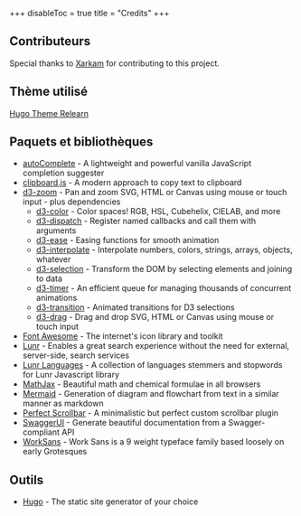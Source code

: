 +++
disableToc = true
title = "Credits"
+++
## Contributeurs

Special thanks to [Xarkam](https://github.com/Xarkam/) for contributing to this project.

## Thème utilisé

[Hugo Theme Relearn](https://mcshelby.github.io/hugo-theme-relearn/index.html)

## Paquets et bibliothèques

- [autoComplete](https://github.com/Pixabay/JavaScript-autoComplete) - A lightweight and powerful vanilla JavaScript completion suggester
- [clipboard.js](https://clipboardjs.com) - A modern approach to copy text to clipboard
- [d3-zoom](https://github.com/d3/d3-zoom) - Pan and zoom SVG, HTML or Canvas using mouse or touch input - plus dependencies
  - [d3-color](https://github.com/d3/d3-color) - Color spaces! RGB, HSL, Cubehelix, CIELAB, and more
  - [d3-dispatch](https://github.com/d3/d3-dispatch) - Register named callbacks and call them with arguments
  - [d3-ease](https://github.com/d3/d3-ease) - Easing functions for smooth animation
  - [d3-interpolate](https://github.com/d3/d3-interpolate) - Interpolate numbers, colors, strings, arrays, objects, whatever
  - [d3-selection](https://github.com/d3/d3-selection) - Transform the DOM by selecting elements and joining to data
  - [d3-timer](https://github.com/d3/d3-timer) - An efficient queue for managing thousands of concurrent animations
  - [d3-transition](https://github.com/d3/d3-transition) - Animated transitions for D3 selections
  - [d3-drag](https://github.com/d3/d3-drag) - Drag and drop SVG, HTML or Canvas using mouse or touch input
- [Font Awesome](https://fontawesome.com) - The internet's icon library and toolkit
- [Lunr](https://lunrjs.com) - Enables a great search experience without the need for external, server-side, search services
- [Lunr Languages](https://github.com/MihaiValentin/lunr-languages) - A collection of languages stemmers and stopwords for Lunr Javascript library
- [MathJax](https://mathjax.org/) - Beautiful math and chemical formulae in all browsers
- [Mermaid](https://mermaid-js.github.io/mermaid) - Generation of diagram and flowchart from text in a similar manner as markdown
- [Perfect Scrollbar](https://perfectscrollbar.com) - A minimalistic but perfect custom scrollbar plugin
- [SwaggerUI](https://github.com/swagger-api/swagger-ui) - Generate beautiful documentation from a Swagger-compliant API
- [WorkSans](https://weiweihuanghuang.github.io/Work-Sans/) - Work Sans is a 9 weight typeface family based loosely on early Grotesques

## Outils

- [Hugo](https://gohugo.io/) - The static site generator of your choice
